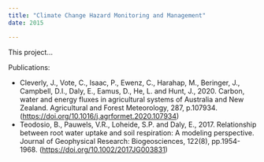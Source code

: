 ```yaml
---
title: "Climate Change Hazard Monitoring and Management"
date: 2015

---
```

This project...

Publications:
* Cleverly, J., Vote, C., Isaac, P., Ewenz, C., Harahap, M., Beringer, J., Campbell, D.I., Daly, E., Eamus, D., He, L. and Hunt, J., 2020. Carbon, water and energy fluxes in agricultural systems of Australia and New Zealand. Agricultural and Forest Meteorology, 287, p.107934.
  (https://doi.org/10.1016/j.agrformet.2020.107934)
* Teodosio, B., Pauwels, V.R., Loheide, S.P. and Daly, E., 2017. Relationship between root water uptake and soil respiration: A modeling perspective. Journal of Geophysical Research: Biogeosciences, 122(8), pp.1954-1968.
  (https://doi.org/10.1002/2017JG003831)
